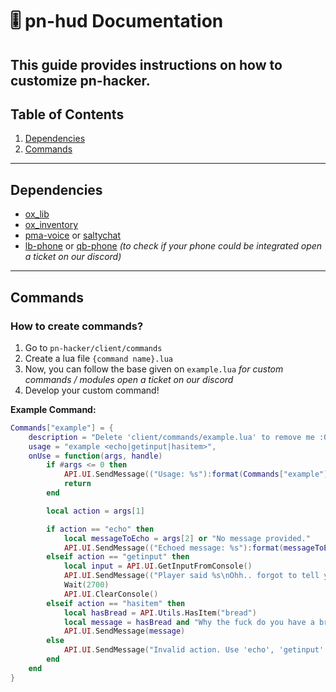 # 🎚 pn-hud Documentation
This guide provides instructions on how to customize **pn-hacker**.
---
## Table of Contents
1. [Dependencies](#dependencies)
2. [Commands](#commands)
---
## Dependencies
- [ox_lib](https://github.com/overextended/ox_lib)
- [ox_inventory](https://github.com/overextended/ox_inventory)
- [pma-voice](https://github.com/AvarianKnight/pma-voice) or [saltychat](https://github.com/v10networkscom/saltychat-fivem/)
- [lb-phone](https://lbscripts.com/) or [qb-phone](https://github.com/qbcore-framework/qb-phone) _(to check if your phone could be integrated open a ticket on our discord)_
---
## Commands
### How to create commands?
1. Go to `pn-hacker/client/commands`
2. Create a lua file `{command name}.lua`
3. Now, you can follow the base given on `example.lua` *for custom commands / modules open a ticket on our discord*
4. Develop your custom command!

**Example Command:**
```lua
Commands["example"] = {
    description = "Delete 'client/commands/example.lua' to remove me :O",
    usage = "example <echo|getinput|hasitem>",
    onUse = function(args, handle)
        if #args <= 0 then
            API.UI.SendMessage(("Usage: %s"):format(Commands["example"].usage))
            return
        end

        local action = args[1]

        if action == "echo" then
            local messageToEcho = args[2] or "No message provided."
            API.UI.SendMessage(("Echoed message: %s"):format(messageToEcho))
        elseif action == "getinput" then
            local input = API.UI.GetInputFromConsole()
            API.UI.SendMessage(("Player said %s\nOhh.. forgot to tell you..\n\nI'll clear the console in 2.7 seconds!"):format(input))
            Wait(2700)
            API.UI.ClearConsole()
        elseif action == "hasitem" then
            local hasBread = API.Utils.HasItem("bread")
            local message = hasBread and "Why the fuck do you have a bread in your computer storage?" or "Oh thank god, you're normal!"
            API.UI.SendMessage(message)
        else
            API.UI.SendMessage("Invalid action. Use 'echo', 'getinput' or 'hasitem.")
        end
    end
}
```
